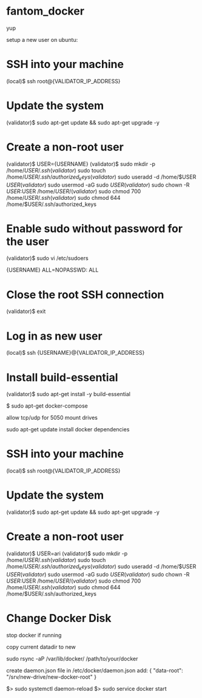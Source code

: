 # fantom_docker
yup

setup a new user on ubuntu:

# SSH into your machine
(local)$ ssh root@{VALIDATOR_IP_ADDRESS}
# Update the system
(validator)$ sudo apt-get update && sudo apt-get upgrade -y
# Create a non-root user
(validator)$ USER={USERNAME}
(validator)$ sudo mkdir -p /home/$USER/.ssh
(validator)$ sudo touch /home/$USER/.ssh/authorized_keys
(validator)$ sudo useradd -d /home/$USER $USER
(validator)$ sudo usermod -aG sudo $USER
(validator)$ sudo chown -R $USER:$USER /home/$USER/
(validator)$ sudo chmod 700 /home/$USER/.ssh
(validator)$ sudo chmod 644 /home/$USER/.ssh/authorized_keys

# Enable sudo without password for the user
(validator)$ sudo vi /etc/sudoers

{USERNAME} ALL=NOPASSWD: ALL

# Close the root SSH connection
(validator)$ exit
# Log in as new user
(local)$ ssh {USERNAME}@{VALIDATOR_IP_ADDRESS}

# Install build-essential
(validator)$ sudo apt-get install -y build-essential

$ sudo apt-get docker-compose


allow tcp/udp for 5050
mount drives

sudo apt-get update
install docker dependencies



# SSH into your machine
(local)$ ssh root@{VALIDATOR_IP_ADDRESS}
# Update the system
(validator)$ sudo apt-get update && sudo apt-get upgrade -y
# Create a non-root user

(validator)$ USER=ari
(validator)$ sudo mkdir -p /home/$USER/.ssh
(validator)$ sudo touch /home/$USER/.ssh/authorized_keys
(validator)$ sudo useradd -d /home/$USER $USER
(validator)$ sudo usermod -aG sudo $USER
(validator)$ sudo chown -R $USER:$USER /home/$USER/
(validator)$ sudo chmod 700 /home/$USER/.ssh
(validator)$ sudo chmod 644 /home/$USER/.ssh/authorized_keys


# Change Docker Disk
stop docker if running

copy current datadir to new

sudo rsync -aP /var/lib/docker/ /path/to/your/docker


create daemon.json file in /etc/docker/daemon.json
add:
{
"data-root": "/srv/new-drive/new-docker-root"
}

$> sudo systemctl daemon-reload
$> sudo service docker start

